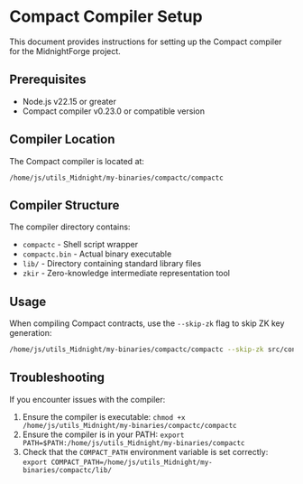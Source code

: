 # Compact Compiler Setup

This document provides instructions for setting up the Compact compiler for the MidnightForge project.

## Prerequisites

- Node.js v22.15 or greater
- Compact compiler v0.23.0 or compatible version

## Compiler Location

The Compact compiler is located at:

```
/home/js/utils_Midnight/my-binaries/compactc/compactc
```

## Compiler Structure

The compiler directory contains:
- `compactc` - Shell script wrapper
- `compactc.bin` - Actual binary executable
- `lib/` - Directory containing standard library files
- `zkir` - Zero-knowledge intermediate representation tool

## Usage

When compiling Compact contracts, use the `--skip-zk` flag to skip ZK key generation:

```bash
/home/js/utils_Midnight/my-binaries/compactc/compactc --skip-zk src/contracts/counter.compact src/managed/counter
```

## Troubleshooting

If you encounter issues with the compiler:

1. Ensure the compiler is executable: `chmod +x /home/js/utils_Midnight/my-binaries/compactc/compactc`
2. Ensure the compiler is in your PATH: `export PATH=$PATH:/home/js/utils_Midnight/my-binaries/compactc`
3. Check that the `COMPACT_PATH` environment variable is set correctly: `export COMPACT_PATH=/home/js/utils_Midnight/my-binaries/compactc/lib/`
